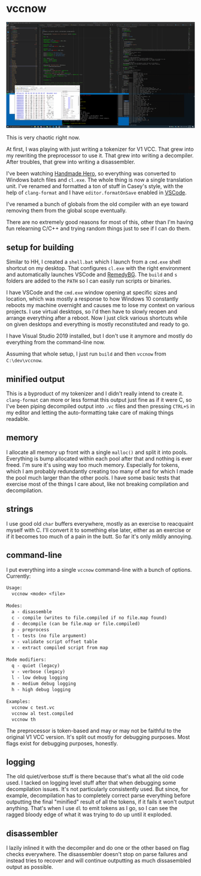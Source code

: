 # vccnow

![Mid-debuggifications](/data/mid-debuggifications.png)

This is very chaotic right now.

At first, I was playing with just writing a tokenizer for V1 VCC. That grew into my rewriting the preprocessor to use it. That grew into writing a decompiler. After troubles, that grew into writing a disassembler.

I've been watching [Handmade Hero](https://handmadehero.org/), so everything was converted to Windows batch files and `cl.exe`. The whole thing is now a single translation unit. I've renamed and formatted a ton of stuff in Casey's style, with the help of `clang-format` and I have `editor.formatOnSave` enabled in [VSCode](https://code.visualstudio.com/).

I've renamed a bunch of globals from the old compiler with an eye toward removing them from the global scope eventually.

There are no extremely good reasons for most of this, other than I'm having fun relearning C/C++ and trying random things just to see if I can do them.

## setup for building

Similar to HH, I created a `shell.bat` which I launch from a `cmd.exe` shell shortcut on my desktop. That configures `cl.exe` with the right environment and automatically launches VSCode and [RemedyBG](https://remedybg.itch.io/remedybg). The `build` and `s` folders are added to the `PATH` so I can easily run scripts or binaries.

I have VSCode and the `cmd.exe` window opening at specific sizes and location, which was mostly a response to how Windows 10 constantly reboots my machine overnight and causes me to lose my context on various projects. I use virtual desktops, so I'd then have to slowly reopen and arrange everything after a reboot. Now I just click various shortcuts while on given desktops and everything is mostly reconstituted and ready to go.

I have Visual Studio 2019 installed, but I don't use it anymore and mostly do everything from the command-line now.

Assuming that whole setup, I just run `build` and then `vccnow` from `C:\dev\vccnow`.

## minified output

This is a byproduct of my tokenizer and I didn't really intend to create it. `clang-format` can more or less format this output just fine as if it were C, so I've been piping decompiled output into `.vc` files and then pressing `CTRL+S` in my editor and letting the auto-formatting take care of making things readable.

## memory

I allocate all memory up front with a single `malloc()` and split it into pools. Everything is bump allocated within each pool after that and nothing is ever freed. I'm sure it's using way too much memory. Especially for tokens, which I am probably redundantly creating too many of and for which I made the pool much larger than the other pools. I have some basic tests that exercise most of the things I care about, like not breaking compilation and decompilation.

## strings

I use good old `char` buffers everywhere, mostly as an exercise to reacquaint myself with C. I'll convert it to something else later, either as an exercise or if it becomes too much of a pain in the butt. So far it's only mildly annoying.

## command-line

I put everything into a single `vccnow` command-line with a bunch of options. Currently:

```
Usage:
  vccnow <mode> <file>

Modes:
  a - disassemble
  c - compile (writes to file.compiled if no file.map found)
  d - decompile (can be file.map or file.compiled)
  p - preprocess
  t - tests (no file argument)
  v - validate script offset table
  x - extract compiled script from map

Mode modifiers:
  q - quiet (legacy)
  v - verbose (legacy)
  l - low debug logging
  m - medium debug logging
  h - high debug logging

Examples:
  vccnow c test.vc
  vccnow al test.compiled
  vccnow th
```

The preprocessor is token-based and may or may not be faithful to the original V1 VCC version. It's split out mostly for debugging purposes. Most flags exist for debugging purposes, honestly.

## logging

The old quiet/verbose stuff is there because that's what all the old code used. I tacked on logging level stuff after that when debugging some decompilation issues. It's not particularly consistently used. But since, for example, decompilation has to completely correct parse everything before outputting the final "minified" result of all the tokens, if it fails it won't output anything. That's when I use `dl` to emit tokens as I go, so I can see the ragged bloody edge of what it was trying to do up until it exploded.

## disassembler

I lazily inlined it with the decompiler and do one or the other based on flag checks everywhere. The disassembler doesn't stop on parse failures and instead tries to recover and will continue outputting as much dissasembled output as possible.
